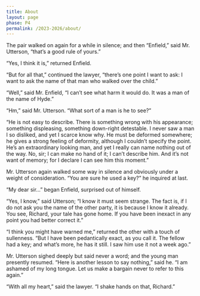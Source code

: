 ```yaml
---
title: About
layout: page
phase: P4
permalink: /2023-2026/about/
---
```


The pair walked on again for a while in silence; and then “Enfield,” said Mr. Utterson, “that’s a good rule of yours.”

“Yes, I think it is,” returned Enfield.

“But for all that,” continued the lawyer, “there’s one point I want to ask: I want to ask the name of that man who walked over the child.”

“Well,” said Mr. Enfield, “I can’t see what harm it would do. It was a man of the name of Hyde.”

“Hm,” said Mr. Utterson. “What sort of a man is he to see?”

“He is not easy to describe. There is something wrong with his appearance; something displeasing, something down-right detestable. I never saw a man I so disliked, and yet I scarce know why. He must be deformed somewhere; he gives a strong feeling of deformity, although I couldn’t specify the point. He’s an extraordinary looking man, and yet I really can name nothing out of the way. No, sir; I can make no hand of it; I can’t describe him. And it’s not want of memory; for I declare I can see him this moment.”

Mr. Utterson again walked some way in silence and obviously under a weight of consideration. “You are sure he used a key?” he inquired at last.

“My dear sir...” began Enfield, surprised out of himself.

“Yes, I know,” said Utterson; “I know it must seem strange. The fact is, if I do not ask you the name of the other party, it is because I know it already. You see, Richard, your tale has gone home. If you have been inexact in any point you had better correct it.”

“I think you might have warned me,” returned the other with a touch of sullenness. “But I have been pedantically exact, as you call it. The fellow had a key; and what’s more, he has it still. I saw him use it not a week ago.”

Mr. Utterson sighed deeply but said never a word; and the young man presently resumed. “Here is another lesson to say nothing,” said he. “I am ashamed of my long tongue. Let us make a bargain never to refer to this again.”

“With all my heart,” said the lawyer. “I shake hands on that, Richard.”